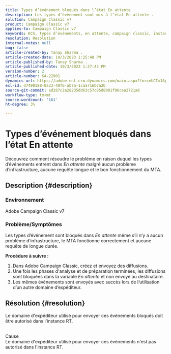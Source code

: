```yaml
---
title: Types d’événement bloqués dans l’état En attente
description: Les types d’événement sont mis à l’état En attente .
solution: Campaign Classic v7
product: Campaign Classic v7
applies-to: Campaign Classic v7
keywords: KCS, types d’événements, en attente, campaign classic, instance RT, bloquée, état
resolution: Resolution
internal-notes: null
bug: false
article-created-by: Tanay Sharma .
article-created-date: 10/3/2023 1:25:48 PM
article-published-by: Tanay Sharma .
article-published-date: 10/3/2023 1:27:43 PM
version-number: 2
article-number: KA-22901
dynamics-url: https://adobe-ent.crm.dynamics.com/main.aspx?forceUCI=1&pagetype=entityrecord&etn=knowledgearticle&id=27004d5b-f061-ee11-be6e-6045bd006793
exl-id: d7490188-0a33-40f6-ab7a-1caa716b7a2b
source-git-commit: ad287c2a28235dd63c57c85d8001f96cea2721a8
workflow-type: tm+mt
source-wordcount: '161'
ht-degree: 3%

---
```


# Types d’événement bloqués dans l’état En attente


Découvrez comment résoudre le problème en raison duquel les types d’événements entrent dans *En attente* malgré aucun problème d’infrastructure, aucune requête longue et le bon fonctionnement du MTA.

## Description {#description}


### Environnement

Adobe Campaign Classic v7



### Problème/Symptômes

Les types d’événement sont bloqués dans *En attente* même s’il n’y a aucun problème d’infrastructure, le MTA fonctionne correctement et aucune requête de longue durée.

<b>Procédure à suivre :</b>

1. Dans Adobe Campaign Classic, créez et envoyez des diffusions.
2. Une fois les phases d&#39;analyse et de préparation terminées, les diffusions sont bloquées dans la variable *En attente* et non envoyé au destinataire.
3. Les mêmes événements sont envoyés avec succès lors de l’utilisation d’un autre domaine d’expéditeur.



## Résolution {#resolution}


Le domaine d&#39;expéditeur utilisé pour envoyer ces événements bloqués doit être autorisé dans l&#39;instance RT.


<br>Cause<br>
Le domaine d&#39;expéditeur utilisé pour envoyer ces événements n&#39;est pas autorisé dans l&#39;instance RT.
